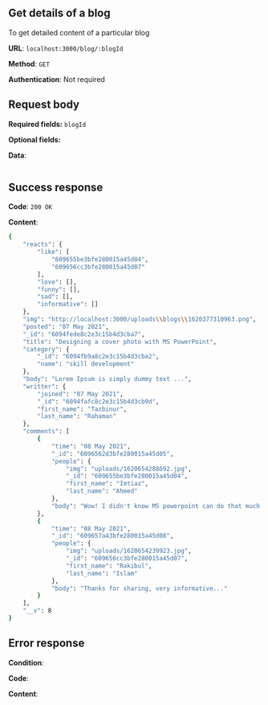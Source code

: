 ## Get details of a blog
To get detailed content of a particular blog

**URL**: `localhost:3000/blog/:blogId`

**Method**: `GET`

**Authentication**: Not required

## Request body
**Required fields:** `blogId`

**Optional fields:**

**Data**:
```bash

```

## Success response
**Code**: `200 OK`

**Content**:
```bash
{
    "reacts": {
        "like": [
            "609655be3bfe280015a45d04",
            "609656cc3bfe280015a45d07"
        ],
        "love": [],
        "funny": [],
        "sad": [],
        "informative": []
    },
    "img": "http://localhost:3000/uploads\\blogs\\1620377310963.png",
    "posted": "07 May 2021",
    "_id": "6094fede8c2e3c15b4d3cba7",
    "title": "Designing a cover photo with MS PowerPoint",
    "category": {
        "_id": "6094fb9a8c2e3c15b4d3cba2",
        "name": "skill development"
    },
    "body": "Lorem Ipsum is simply dummy text ...",
    "writter": {
        "joined": "07 May 2021",
        "_id": "6094fafc8c2e3c15b4d3cb9d",
        "first_name": "Tazbinur",
        "last_name": "Rahaman"
    },
    "comments": [
        {
            "time": "08 May 2021",
            "_id": "6096562d3bfe280015a45d05",
            "people": {
                "img": "uploads/1620654288692.jpg",
                "_id": "609655be3bfe280015a45d04",
                "first_name": "Imtiaz",
                "last_name": "Ahmed"
            },
            "body": "Wow! I didn't know MS powerpoint can do that much things!"
        },
        {
            "time": "08 May 2021",
            "_id": "609657a43bfe280015a45d08",
            "people": {
                "img": "uploads/1620654239923.jpg",
                "_id": "609656cc3bfe280015a45d07",
                "first_name": "Rakibul",
                "last_name": "Islam"
            },
            "body": "Thanks for sharing, very informative..."
        }
    ],
    "__v": 8
}
```

## Error response
**Condition**: 

**Code**:

**Content**:
```bash

```